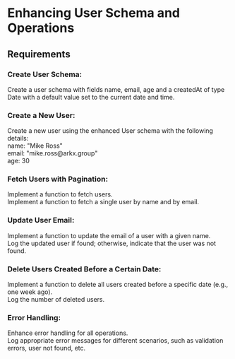 <h1>Enhancing User Schema and Operations</h1>
<h2>Requirements</h2>
<h3>Create User Schema:</h3>
Create a user schema with fields name, email, age and a createdAt of type Date with a default value set to the current date and time.<br/>
<h3>Create a New User:</h3>
Create a new user using the enhanced User schema with the following details:<br/>
name: "Mike Ross"<br/>
email: "mike.ross@arkx.group"<br/>
age: 30<br/>
<h3>Fetch Users with Pagination:</h3>
Implement a function to fetch users.<br/>
Implement a function to fetch a single user by name and by email.<br/>
<h3>Update User Email:</h3>
Implement a function to update the email of a user with a given name.<br/>
Log the updated user if found; otherwise, indicate that the user was not found.<br/>
<h3>Delete Users Created Before a Certain Date:</h3>
Implement a function to delete all users created before a specific date (e.g., one week ago).<br/>
Log the number of deleted users.<br/>
<h3>Error Handling:</h3>
Enhance error handling for all operations.<br/>
Log appropriate error messages for different scenarios, such as validation errors, user not found, etc.